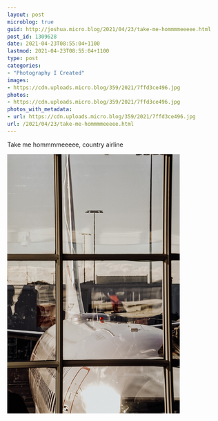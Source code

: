 ```yaml
---
layout: post
microblog: true
guid: http://joshua.micro.blog/2021/04/23/take-me-hommmmeeeee.html
post_id: 1309628
date: 2021-04-23T08:55:04+1100
lastmod: 2021-04-23T08:55:04+1100
type: post
categories:
- "Photography I Created"
images:
- https://cdn.uploads.micro.blog/359/2021/7ffd3ce496.jpg
photos:
- https://cdn.uploads.micro.blog/359/2021/7ffd3ce496.jpg
photos_with_metadata:
- url: https://cdn.uploads.micro.blog/359/2021/7ffd3ce496.jpg
url: /2021/04/23/take-me-hommmmeeeee.html
---
```

Take me hommmmeeeee, country airline

<img src="uploads/2021/7ffd3ce496.jpg" width="400" height="600" alt="" />
